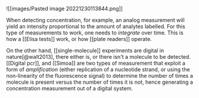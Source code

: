 ![[images/Pasted image 20221230113844.png]]

When detecting concentration, for example, an analog measurement will yield an intensity proportional to the amount of analytes labelled. For this type of measurements to work, one needs to *integrate* over time. This is how a [[Elisa tests]] work, or how [[plate readers]] operate. 

On the other hand, [[single-molecule]] experiments are digital in nature[@walt2013], there either is, or there isn't a molecule to be detected. [[Digital pcr]], and [[Simoa]] are two types of measurement that exploit a form of *amplification* (either replication of a nucleotide strand, or using the non-linearity of the fluorescence signal) to determine the number of times a molecule is present versus the number of times it is not, hence generating a concentration measurement out of a digital system. 